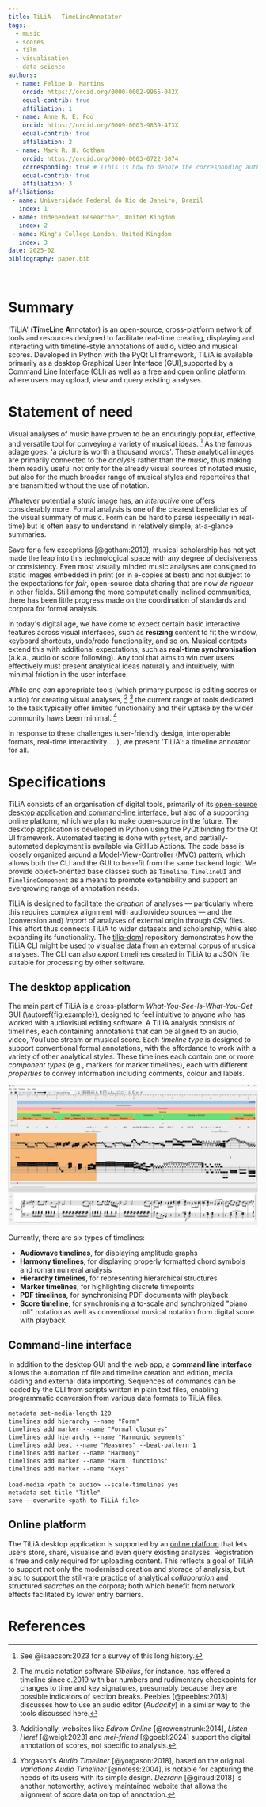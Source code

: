 ```yaml
---
title: TiLiA – TimeLineAnnotator
tags:
  - music
  - scores
  - film
  - visualisation
  - data science
authors:
  - name: Felipe D. Martins
    orcid: https://orcid.org/0000-0002-9965-042X
    equal-contrib: true
    affiliation: 1
  - name: Anne R. E. Foo
    orcid: https://orcid.org/0009-0003-9839-473X
    equal-contrib: true
    affiliation: 2
  - name: Mark R. H. Gotham
    orcid: https://orcid.org/0000-0003-0722-3074
    corresponding: true # (This is how to denote the corresponding author)
    equal-contrib: true
    affiliation: 3
affiliations:
 - name: Universidade Federal do Rio de Janeiro, Brazil
   index: 1
 - name: Independent Researcher, United Kingdom
   index: 2
 - name: King's College London, United Kingdom
   index: 3
date: 2025-02
bibliography: paper.bib

---
```



# Summary

'TiLiA' (**Ti**me**Li**ne **A**nnotator) is an open-source, cross-platform network of tools and resources designed to facilitate real-time creating, displaying and interacting with timeline-style annotations of audio, video and musical scores. Developed in Python with the PyQt UI framework, TiLiA is available primarily as a desktop Graphical User Interface (GUI),supported by a Command Line Interface (CLI) as well as a free and open online platform where users may upload, view and query existing analyses.

# Statement of need

Visual analyses of music have proven to be an enduringly popular, effective, and versatile tool for conveying a variety of musical ideas. [^0] As the famous adage goes: 'a picture is worth a thousand words'. These analytical images are primarily connected to the *analysis* rather than the *music*, thus making them readily useful not only for the already visual sources of notated music, but also for the much broader range of musical styles and repertoires that are transmitted without the use of notation.

[^0]: See @isaacson:2023 for a survey of this long history.

Whatever potential a *static* image has, an *interactive* one offers considerably more. Formal analysis is one of the clearest beneficiaries of the visual summary of music. Form can be hard to parse (especially in real-time) but is often easy to understand in relatively simple, at-a-glance summaries.

Save for a few exceptions [@gotham:2019], musical scholarship has not yet made the leap into this technological space with any degree of decisiveness or consistency. 
Even most visually minded music analyses are consigned to static images embedded in print (or in e-copies at best) and not subject to the expectations for _fair_,
open-source data sharing that are now *de rigueur* in other fields. 
Still among the more computationally inclined communities, there has been little progress made on the coordination of standards and corpora for formal analysis.

In today's digital age, we have come to expect certain basic interactive
features across visual interfaces, such as **resizing**
content to fit the window, keyboard shortcuts, undo/redo functionality, and so on. Musical contexts extend this with additional
expectations, such as **real-time synchronisation** (a.k.a., audio or
score following). Any tool that aims to win over users effectively must present analytical ideas naturally and intuitively, with minimal friction in the user interface.

While one _can_ appropriate tools (which primary purpose is editing scores or audio) for creating visual analyses, [^1] [^2] the current range of tools dedicated to the task typically offer limited functionality and their uptake by the wider community haws been minimal. [^3]

[^1]: The music notation software _Sibelius_, for instance, has offered a timeline since c.2019 with bar numbers and rudimentary checkpoints for changes to time and key signatures, presumably because they are possible indicators of section breaks. Peebles [@peebles:2013] discusses how to use an audio editor (_Audacity_) in a similar way to the tools discussed here.

[^2]: Additionally, websites like _Edirom Online_ [@rowenstrunk:2014], _Listen Here!_ [@weigl:2023] and _mei-friend_ [@goebl:2024] support the digital annotation of scores, not specific to analysis. 

[^3]: Yorgason's _Audio Timeliner_ [@yorgason:2018], based on the original _Variations Audio Timeliner_ [@notess:2004], is notable for capturing the needs of its users with its simple design. _Dezrann_ [@giraud:2018] is another noteworthy, actively maintained website that allows the alignment of score data on top of annotation. 

In response to these challenges (user-friendly design, interoperable
formats, real-time interactivity ... ), we present 'TiLiA': a timeline
annotator for all.

# Specifications

TiLiA consists of an organisation of digital tools, primarily of its [open-source desktop application and command-line interface](https://github.com/TimeLineAnnotator/desktop), but also of a supporting online platform, which we plan to make open-source in the future. The desktop application is developed in Python using the PyQt binding for the Qt UI framework. Automated testing is done with `pytest`, and partially-automated deployment is available via GitHub Actions. The code base is loosely organized around a Model-View-Controller (MVC) pattern, which allows both the CLI and the GUI to benefit from the same backend logic. We provide object-oriented base classes such as `Timeline`, `TimelineUI` and `TimelineComponent` as a means to promote extensibility and support an evergrowing range of annotation needs.

TiLiA is designed to facilitate the *creation* of analyses — 
particularly where this requires complex alignment with audio/video sources — 
and the (conversion and) *import* of analyses of external origin through CSV files. 
This effort thus connects TiLiA to wider datasets and scholarship, while also expanding its 
functionality. The [tilia-dcml](https://github.com/TimeLineAnnotator/dcml-to-tilia) repository demonstrates how the TiLiA CLI might be used to visualise data from an external corpus of musical analyses. The CLI can also *export* timelines created in TiLiA to a JSON file suitable for processing by other software.

## The desktop application

The main part of TiLiA is a cross-platform *What-You-See-Is-What-You-Get* GUI (\autoref{fig:example}), designed to feel intuitive to anyone who has worked with audiovisual editing software.
A TiLiA analysis consists of timelines, each containing annotations that can be aligned to an audio, video, YouTube stream or musical score. 
Each *timeline type* is designed to support conventional formal annotations, with the affordance to work with a variety of other analytical styles. 
These timelines each contain one or more *component types* 
(e.g., markers for marker timelines), each with different 
*properties* to convey information including comments, colour and labels.

![Excerpt of a TiLiA analysis on the desktop application.\label{fig:example}](tilia-desktop.png)

Currently, there are six types of timelines:
- **Audiowave timelines**, for displaying amplitude graphs
- **Harmony timelines**, for displaying properly formatted chord symbols and roman numeral analysis
- **Hierarchy timelines**, for representing hierarchical structures
- **Marker timelines**, for highlighting discrete timepoints
- **PDF timelines**, for synchronising PDF documents with playback
- **Score timeline**, for synchronising a to-scale and synchronized "piano roll" notation as well as conventional musical notation from digital score with playback

## Command-line interface
In addition to the desktop GUI and the web app, a **command line
interface** allows the automation of file and timeline creation and
edition, media loading and external data importing. Sequences of
commands can be loaded by the CLI from scripts written in plain text
files, enabling programmatic conversion from various data formats to TiLiA files.

    metadata set-media-length 120
    timelines add hierarchy --name "Form"
    timelines add marker --name "Formal closures"
    timelines add hierarchy --name "Harmonic segments"
    timelines add beat --name "Measures" --beat-pattern 1
    timelines add marker --name "Harmony"
    timelines add marker --name "Harm. functions"
    timelines add marker --name "Keys"

    load-media <path to audio> --scale-timelines yes
    metadata set title "Title"
    save --overwrite <path to TiLiA file>

## Online platform

The TiLiA desktop application is supported by an [online platform](tilia-app.com) that lets users store, share,
visualise and even query existing analyses. Registration is free and only required for uploading content.
This reflects a goal of TiLiA to support not only the modernised creation and
storage of analysis, but also to support the
still-rare practice of analytical *collaboration* and structured
*searches* on the corpora; both which benefit from network effects
facilitated by lower entry barriers.

# References